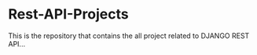 # Rest-API-Projects
This is the repository that contains the all project related to DJANGO REST API...
